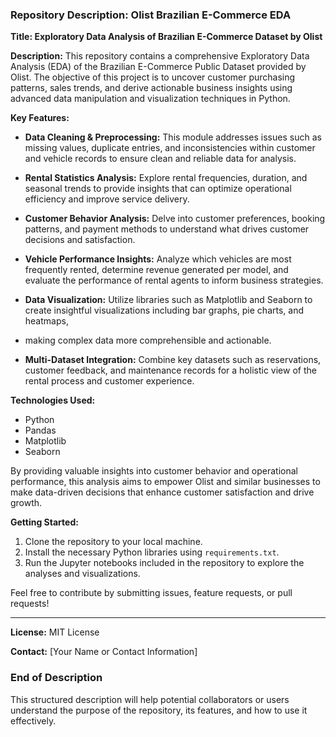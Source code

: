 ### Repository Description: Olist Brazilian E-Commerce EDA

**Title: Exploratory Data Analysis of Brazilian E-Commerce Dataset by Olist**

**Description:**
This repository contains a comprehensive Exploratory Data Analysis (EDA) of the Brazilian E-Commerce Public Dataset provided by Olist. The objective of this project is to uncover customer purchasing patterns, sales trends, and derive actionable business insights using advanced data manipulation and visualization techniques in Python.

**Key Features:**
- **Data Cleaning & Preprocessing:** This module addresses issues such as missing values, duplicate entries, and inconsistencies within customer and vehicle records to ensure clean and reliable data for analysis.
  
- **Rental Statistics Analysis:** Explore rental frequencies, duration, and seasonal trends to provide insights that can optimize operational efficiency and improve service delivery.
  
- **Customer Behavior Analysis:** Delve into customer preferences, booking patterns, and payment methods to understand what drives customer decisions and satisfaction.
  
- **Vehicle Performance Insights:** Analyze which vehicles are most frequently rented, determine revenue generated per model, and evaluate the performance of rental agents to inform business strategies.
  
- **Data Visualization:** Utilize libraries such as Matplotlib and Seaborn to create insightful visualizations including bar graphs, pie charts, and heatmaps,
- making complex data more comprehensible and actionable.
  
- **Multi-Dataset Integration:** Combine key datasets such as reservations, customer feedback, and maintenance records for a holistic view of the rental process and customer experience.

**Technologies Used:**
- Python
- Pandas
- Matplotlib
- Seaborn

By providing valuable insights into customer behavior and operational performance, this analysis aims to empower Olist and similar businesses to make data-driven decisions that enhance customer satisfaction and drive growth.

**Getting Started:**
1. Clone the repository to your local machine.
2. Install the necessary Python libraries using `requirements.txt`.
3. Run the Jupyter notebooks included in the repository to explore the analyses and visualizations.

Feel free to contribute by submitting issues, feature requests, or pull requests!

---

**License:** MIT License

**Contact:** [Your Name or Contact Information]

### End of Description

This structured description will help potential collaborators or users understand the purpose of the repository, its features, and how to use it effectively.
